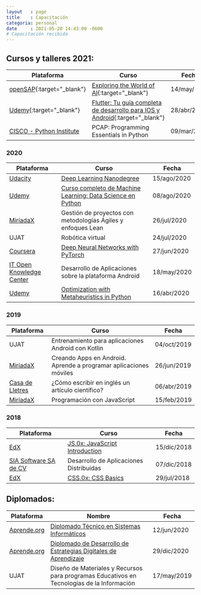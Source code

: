 ```yaml
---
layout   : page
title    : Capacitación
categoria: personal
date     : 2021-05-20 14:43:00 -0600
# Capacitación recibida
---
```


## Cursos y talleres 2021:



| Plataforma | Curso | Fecha |
| --- | --- | ---|
| [openSAP](https://open.sap.com){:target="_blank"} | [Exploring the World of AI](https://open.sap.com/verify/ximaf-bybac-samoh-vecyt-bemor){:target="_blank"} | 14/may/2021 <!-- 9 h --> |
| [Udemy](https://www.udemy.com/course/flutter-ios-android-fernando-herrera/){:target="_blank"} | [Flutter: Tu guía completa de desarrollo para IOS y Android](https://www.udemy.com/certificate/UC-66829eb6-326c-441d-a5ea-2b76cf2596d2/){:target="_blank"} | 28/abr/2021 <!-- 34 h --> |
| [CISCO - Python Institute](http://csrinfo.cisconetspace.com/LA_LP_FY20YoMeQuedoenCasaAprendiendo.html) | PCAP: Programming Essentials in Python | 09/mar/2021 <!-- 60 h --> |

### 2020

| Plataforma | Curso | Fecha |
| --- | --- | ---|
| [Udacity](https://www.udacity.com) | [Deep Learning Nanodegree](https://confirm.udacity.com/ZEJDPWTP) | 15/ago/2020 |
| [Udemy](https://www.udemy.com) | [Curso completo de Machine Learning: Data Science en Python](https://www.udemy.com/certificate/UC-852c1c12-794e-4e5a-9747-c473a5260b3e/) | 08/ago/2020 |
| [MiríadaX](https://miriadax.net/web/general-navigation/cursos) | Gestión de proyectos con metodologías Ágiles y enfoques Lean | 26/jul/2020 |
| UJAT | Robótica virtual | 24/jul/2020 |
| [Coursera](https://www.coursera.org) | [Deep Neural Networks with PyTorch](https://coursera.org/verify/PXN63JZHRAV5) | 27/jun/2020 |
| [IT Open Knowledge Center](https://it-okcenter.com) | Desarrollo de Aplicaciones sobre la plataforma Android | 18/may/2020 |
| [Udemy](https://www.udemy.com) | [Optimization with Metaheuristics in Python](https://www.udemy.com/certificate/UC-5b922bb9-bf33-40e6-89a8-9b66a5ecdf45/) | 16/abr/2020 |

### 2019

| Plataforma | Curso | Fecha |
| --- | --- | ---|
| UJAT | Entrenamiento para aplicaciones Android con Kotlin | 04/oct/2019 |
| [MiríadaX](https://miriadax.net/web/general-navigation/cursos) | Creando Apps en Android. Aprende a programar aplicaciones móviles | 26/jun/2019 |
| [Casa de Lletres](https://www.casadelletres.eu/redaccion_cientifica) | ¿Cómo escribir en inglés un artículo científico? | 06/abr/2019 |
| [MiríadaX](https://miriadax.net/web/general-navigation/cursos) | Programación con JavaScript | 15/feb/2019 |

### 2018

| Plataforma | Curso | Fecha |
| --- | --- | ---|
| [EdX](https://www.edx.org) | [JS.0x: JavaScript Introduction](https://courses.edx.org/certificates/b5f20250bb564242a0beeb6ecccdeaa8) | 15/dic/2018 |
| [SIA Software SA de CV](https://www.siasw.com/index.php/es/) | Desarrollo de Aplicaciones Distribuidas | 07/dic/2018 |
| [EdX](https://www.edx.org) | [CSS.0x: CSS Basics](https://courses.edx.org/certificates/8250edd6fe354f8bb4835ef16f8dd6da) | 29/jul/2018 |

<!--| UJAT | Desarrollo de Productos Innovadores Desing Thinking para Proyectos de Base Tecnológica | 18/nov/2020 |
| [Udemy](https://www.udemy.com/course/machinelearningpython/)
https://www.udemy.com/course/optimization-with-metaheuristics/
-->

## Diplomados:

| Plataforma | Nombre | Fecha |
| --- | --- | ---|
[Aprende.org](https://aprende.org) | [Diplomado Técnico en Sistemas Informáticos](https://capacitateparaelempleo.org/verifica_diplomado/WCRZ62J80/) | 12/jun/2020 |
[Aprende.org](https://aprende.org) | [Diplomado de Desarrollo de Estrategias Digitales de Aprendizaje](https://capacitateparaelempleo.org/verifica_diplomado/MXO83ZXUI/) | 29/dic/2020 |
| UJAT | Diseño de Materiales y Recursos para programas Educativos en Tecnologías de la Información | 17/may/2019 |
